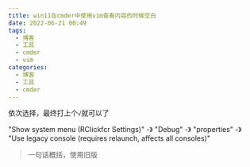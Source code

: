 ```yaml
---
title: win11在cmder中使用vim查看内容的时候空白
date: 2022-06-21 00:49
tags:
  - 博客
  - 工具
  - cmder
  - vim
categories:
  - 博客
  - 工具
  - cmder
---
```


依次选择，最终打上个`√`就可以了

"Show system menu (RCIickfcr Settings)" -》 "Debug" -》 "properties" -》 "Use legacy console (requires relaunch, affects all consoles)"

> 一句话概括，使用旧版